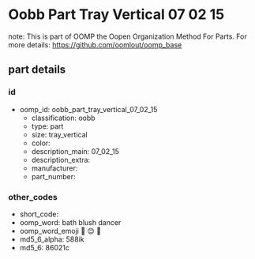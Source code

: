 # Oobb Part Tray Vertical 07 02 15  

note: This is part of OOMP the Oopen Organization Method For Parts. For more details: https://github.com/oomlout/oomp_base

##  part details





### id
* oomp_id: oobb_part_tray_vertical_07_02_15
  * classification: oobb
  * type: part
  * size: tray_vertical
  * color: 
  * description_main: 07_02_15
  * description_extra: 
  * manufacturer: 
  * part_number: 

### other_codes
* short_code: 
* oomp_word: bath blush dancer
* oomp_word_emoji :bath: :blush: :dancer:
* md5_6_alpha: 588ik
* md5_6: 86021c